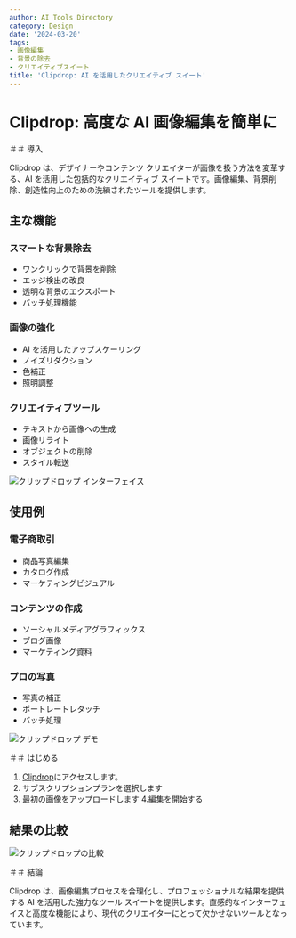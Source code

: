 ```yaml
---
author: AI Tools Directory
category: Design
date: '2024-03-20'
tags:
- 画像編集
- 背景の除去
- クリエイティブスイート
title: 'Clipdrop: AI を活用したクリエイティブ スイート'
---
```


# Clipdrop: 高度な AI 画像編集を簡単に

＃＃ 導入

Clipdrop は、デザイナーやコンテンツ クリエイターが画像を扱う方法を変革する、AI を活用した包括的なクリエイティブ スイートです。画像編集、背景削除、創造性向上のための洗練されたツールを提供します。

## 主な機能

### スマートな背景除去
- ワンクリックで背景を削除
- エッジ検出の改良
- 透明な背景のエクスポート
- バッチ処理機能

### 画像の強化
- AI を活用したアップスケーリング
- ノイズリダクション
- 色補正
- 照明調整

### クリエイティブツール
- テキストから画像への生成
- 画像リライト
- オブジェクトの削除
- スタイル転送

![クリップドロップ インターフェイス](/imgs/clipdrop/interface.jpg)

## 使用例

### 電子商取引
- 商品写真編集
- カタログ作成
- マーケティングビジュアル

### コンテンツの作成
- ソーシャルメディアグラフィックス
- ブログ画像
- マーケティング資料

### プロの写真
- 写真の補正
- ポートレートレタッチ
- バッチ処理

![クリップドロップ デモ](/imgs/clipdrop/demo.jpg)

＃＃ はじめる

1. [Clipdrop](https://clipdrop.co)にアクセスします。
2. サブスクリプションプランを選択します
3. 最初の画像をアップロードします
4.編集を開始する

## 結果の比較

![クリップドロップの比較](/imgs/clipdrop/comparison.jpg)

＃＃ 結論

Clipdrop は、画像編集プロセスを合理化し、プロフェッショナルな結果を提供する AI を活用した強力なツール スイートを提供します。直感的なインターフェイスと高度な機能により、現代のクリエイターにとって欠かせないツールとなっています。